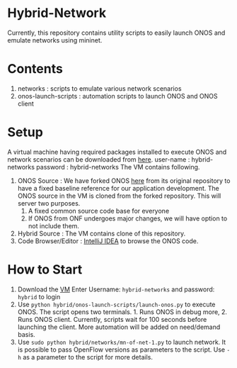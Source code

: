 # Hybrid-Network
Currently, this repository contains utility scripts to easily launch ONOS and emulate networks using mininet.

# Contents
1. networks : scripts to emulate various network scenarios
2. onos-launch-scripts : automation scripts to launch ONOS and ONOS client

# Setup
A virtual machine having required packages installed to execute ONOS and network scenarios can be downloaded from [here](https://drive.google.com/file/d/16c9r8zeo7BJDz2N78XnyikGNBzKUSqXK/view?usp=sharing).
user-name : hybrid-networks
password : hybrid-networks
The VM contains following.
1. ONOS Source : We have forked ONOS [here](https://github.com/cornell-netlab/onos) from its original repository to have a fixed baseline reference for our application development. The ONOS source in the VM is cloned from the forked repository.
This will server two purposes.
    1. A fixed common source code base for everyone
    2. If ONOS from ONF undergoes major changes, we will have option to not include them.
2. Hybrid Source : The VM contains clone of this repository. 
3. Code Browser/Editor : [IntelliJ IDEA](https://www.jetbrains.com/idea/download/#section=linux) to browse the ONOS code.

# How to Start
1. Download the [VM](https://drive.google.com/file/d/16c9r8zeo7BJDz2N78XnyikGNBzKUSqXK/view?usp=sharing)
    Enter Username: `hybrid-networks` and password: `hybrid` to login
2. Use `python hybrid/onos-launch-scripts/launch-onos.py` to execute ONOS.
The script opens two terminals. 1. Runs ONOS in debug more, 2. Runs ONOS client. 
Currently, scripts wait for 100 seconds before launching the client. More automation will be added on need/demand basis. 
3. Use `sudo python hybrid/networks/mn-of-net-1.py` to launch network. It is possible to pass OpenFlow versions as parameters to the script. Use `-h` as a parameter to the script for more details.
